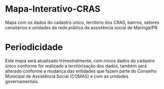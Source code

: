 # Mapa-Interativo-CRAS
Mapa com os dados do cadastro único, território dos CRAS, bairros, setores censitários e unidades da rede pública da assistência social de Maringá/PR.
# Periodicidade
Este mapa será atualizado trimestralmente, com novos dados do cadastro único conforme for realizado a territórização dos dados, também será alterado conforme a mudança das entidades que fazem parte do Conselho Municipal de Assistência Social (COMAS) e com as unidades governamentais.
